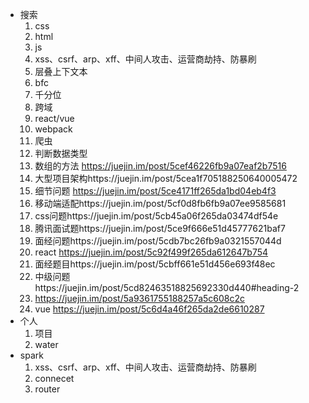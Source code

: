 - 搜索
  1. css
  2. html
  3. js
  4. xss、csrf、arp、xff、中间人攻击、运营商劫持、防暴刷
  5. 层叠上下文本
  6. bfc
  7. 千分位
  8. 跨域
  9. react/vue
  10. webpack
  11. 爬虫
  12. 判断数据类型
  13. 数组的方法 https://juejin.im/post/5cef46226fb9a07eaf2b7516
  14. 大型项目架构https://juejin.im/post/5cea1f705188250640005472
  15. 细节问题 https://juejin.im/post/5ce4171ff265da1bd04eb4f3
  16. 移动端适配https://juejin.im/post/5cf0d8fb6fb9a07ee9585681
  17. css问题https://juejin.im/post/5cb45a06f265da03474df54e
  18. 腾讯面试题https://juejin.im/post/5ce9f666e51d45777621baf7
  19. 面经问题https://juejin.im/post/5cdb7bc26fb9a0321557044d
  20. react https://juejin.im/post/5c92f499f265da612647b754
  21. 面经题目https://juejin.im/post/5cbff661e51d456e693f48ec
  22. 中级问题https://juejin.im/post/5cd82463518825692330d440#heading-2
  23. https://juejin.im/post/5a9361755188257a5c608c2c
  24. vue https://juejin.im/post/5c6d4a46f265da2de6610287
- 个人
  1. 项目
  2. water
- spark
  1.  xss、csrf、arp、xff、中间人攻击、运营商劫持、防暴刷
  2.  connecet
  3.  router